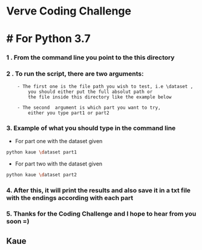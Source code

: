 # Verve Coding Challenge 


# # For Python 3.7  

### 1 . From the command line you point to the this directory 

### 2 . To run the script, there are two arguments: 
        - The first one is the file path you wish to test, i.e \dataset ,  
            you should either put the full absolut path or  
            the file inside this directory like the example below 

        - The second  argument is which part you want to try,  
            either you type part1 or part2 

### 3. Example of what you should type in the command line 

 - For part one with the dataset given
```bash
python kaue \dataset part1
```

 - For part two with the dataset given
```bash
python kaue \dataset part2
```
### 4. After this, it will print the results and also save it in a txt file with the endings according with each part 


### 5. Thanks for the Coding Challenge and I hope to hear from you soon =)  

## Kaue